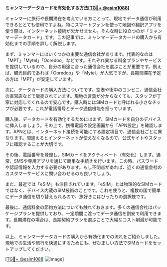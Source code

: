 **ミャンマーデータカードを有効化する方法[[TG💪+ @esim1088](https://t.me/s/esim1088)]**

ミャンマーに旅行や長期滞在を考えている方にとって、現地でデータ通信が利用できるととても便利ですよね。特にスマートフォンを使って地図や翻訳アプリを使う際は、インターネット接続が欠かせません。そんな時に役立つのが「ミャンマーデータカード」です。この記事では、ミャンマーデータカードの購入から有効化までの手順を詳しく解説します。

まず、ミャンマーにはいくつかの主要な通信会社があります。代表的なのは「MPT」「Mytel」「Ooredoo」などです。それぞれ異なる料金プランやサービスを提供しているので、自分の用途に合った通信会社を選ぶことが重要です。例えば、観光目的であれば「Ooredoo」や「Mytel」が人気ですが、長期間滞在予定の方は「MPT」が安定しています。

次に、データカードの購入方法についてです。空港や街中のコンビニ、通信会社の直営店などで販売されています。現地の言葉が分からなくても、スタッフが丁寧に対応してくれるので安心です。購入時にはSIMカードと呼ばれる小さなチップが必要です。これが電話番号とデータ通信機能を担っています。

購入後、データカードを有効化するためにはまず、SIMカードを自分のデバイスに挿入しましょう。その上で、携帯電話の設定画面から「APN設定」を確認します。APNとは、インターネット接続を可能にする設定項目で、通信会社ごとに異なります。間違えるとインターネットが使えなくなるので、公式サイトやスタッフに確認することが大切です。

その後、電話番号を登録し、SIMカードをアクティベート（有効化）します。通常、SMSや専用アプリを通じて簡単な手続きを行います。この時、パスワードや認証情報を入力する必要があります。もし不明点があれば、近くの通信会社のカスタマーサービスに問い合わせるのも良いでしょう。

また、最近では「eSIM」も注目されています。「eSIM」とは物理的なSIMカードではなく、デバイス内蔵のSIM技術のことです。これを使うと、複数の国で簡単にデータ通信を切り替えられるので、旅好きにはぴったりの選択肢です。

最後に、通信料金の節約方法についても触れておきます。多くの通信会社はパッケージプランを提供しており、一定期間に渡ってデータ通信を割安で利用できます。長期滞在の場合は、長期契約プランを選ぶことで大幅なコスト削減が可能です。

以上、ミャンマーデータカードの購入から有効化までの流れをご紹介しました。現地での生活や旅行を快適にするためにも、ぜひ正しい方法でSIMカードをセットアップしてください。

[[TG💪+ @esim1088](https://t.me/s/esim1088) ![Image](https://i.postimg.cc/Y0z9fWf4/image.png)]
